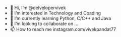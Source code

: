 - 👋 Hi, I’m @delvelopervivek
- 👀 I’m interested in Technology and Coading
- 🌱 I’m currently learning Python, C/C++ and Java
- 💞️ I’m looking to collaborate on ...
- 📫 How to reach me instagram.com/vivekpandat77

<!---
delvelopervivek/delvelopervivek is a ✨ special ✨ repository because its `README.md` (this file) appears on your GitHub profile.
You can click the Preview link to take a look at your changes.
--->

